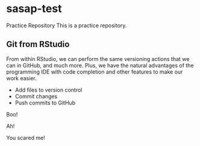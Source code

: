 # sasap-test
Practice Repository
This is a practice repository.

## Git from RStudio

From within RStudio, we can perform the same versioning actions that we can
in GitHub, and much more.  Plus, we have the natural advantages of the 
programming IDE with code completion and other features to make our work
easier.

- Add files to version control
- Commit changes
- Push commits to GitHub


Boo!

Ah!

You scared me!
